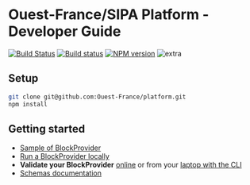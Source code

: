 # Ouest-France/SIPA Platform - Developer Guide

[![Build Status](https://travis-ci.org/Ouest-France/platform.svg?branch=master)](https://travis-ci.org/Ouest-France/platform) [![Build status](https://ci.appveyor.com/api/projects/status/9xsw4bboduma93tv/branch/master?svg=true)](https://ci.appveyor.com/project/Ouest-France/platform/branch/master) [![NPM version](https://img.shields.io/npm/v/@ouest-france/schemas.svg)](https://www.npmjs.com/package/@ouest-france/schemas)
![extra](https://img.shields.io/badge/actively%20maintained-yes-ff69b4.svg?)

<!-- @todo add "get help on slack" link here -->

## Setup

```sh
git clone git@github.com:Ouest-France/platform.git
npm install
```

## Getting started


* [Sample of BlockProvider](/packages/blockprovider-example)
* [Run a BlockProvider locally](/packages/blockprovider-runner)
* **Validate your BlockProvider** [online](/packages/validator-server) or from
  your [laptop with the CLI](/packages/validator-cli)
* [Schemas documentation](/packages/documentation)
